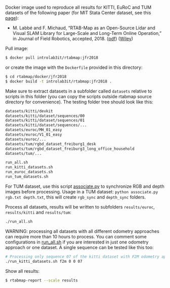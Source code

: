 Docker image used to reproduce all results for KITTI, EuRoC and TUM datasets of the following paper (for MIT Stata Center dataset, see this [page](https://github.com/introlab/rtabmap_ros/blob/master/launch/jfr2018)):

 * M. Labbé and F. Michaud, “RTAB-Map as an Open-Source Lidar and Visual SLAM Library for Large-Scale and Long-Term Online Operation,” in Journal of Field Robotics, accepted, 2018. ([pdf](https://introlab.3it.usherbrooke.ca/mediawiki-introlab/images/7/7a/Labbe18JFR_preprint.pdf)) ([Wiley](https://doi.org/10.1002/rob.21831))

Pull image:
```bash
$ docker pull introlab3it/rtabmap:jfr2018
```
or create the image with the `Dockerfile` provided in this directory:
```bash
$ cd rtabmap/docker/jfr2018
$ docker build -t introlab3it/rtabmap:jfr2018 . 
```

Make sure to extract datasets in a subfolder called `datasets` relative to scripts in this folder (you can copy the scripts outside rtabmap source directory for convenience). The testing folder tree should look like this:
```bash
datasets/kitti/devkit
datasets/kitti/dataset/sequences/00
datasets/kitti/dataset/sequences/01
datasets/kitti/dataset/sequences/...
datasets/euroc/MH_01_easy
datasets/euroc/V1_01_easy
datasets/euroc/...
datasets/tum/rgbd_dataset_freiburg1_desk
datasets/tum/rgbd_dataset_freiburg3_long_office_household
datasets/tum/...

run_all.sh
run_kitti_datasets.sh
run_euroc_datasets.sh
run_tum_datasets.sh
```

For TUM dataset, use this script [associate.py](https://gist.github.com/matlabbe/484134a2d9da8ad425362c6669824798) to synchronize RGB and depth images before processing. Usage in a TUM dataset: `python associate.py rgb.txt depth.txt`, this will create `rgb_sync` and `depth_sync` folders.

Process all datasets, results will be written to subfolders `results/euroc`, `results/kitti` and `results/tum`:
```bash
./run_all.sh
```
WARNING: processing all datasets with all different odometry approaches can require more than 10 hours to process. You can comment some configurations in [run_all.sh](https://github.com/introlab/rtabmap/blob/master/docker/jfr2018/run_all.sh) if you are interested in just one odometry approach or one dataset. A single sequence can be tested like this too:
```bash
# Processing only sequence 07 of the kitti dataset with F2M odometry approach
./run_kitti_datasets.sh f2m 0 0 07
```

Show all results:
```bash
$ rtabmap-report --scale results
```
